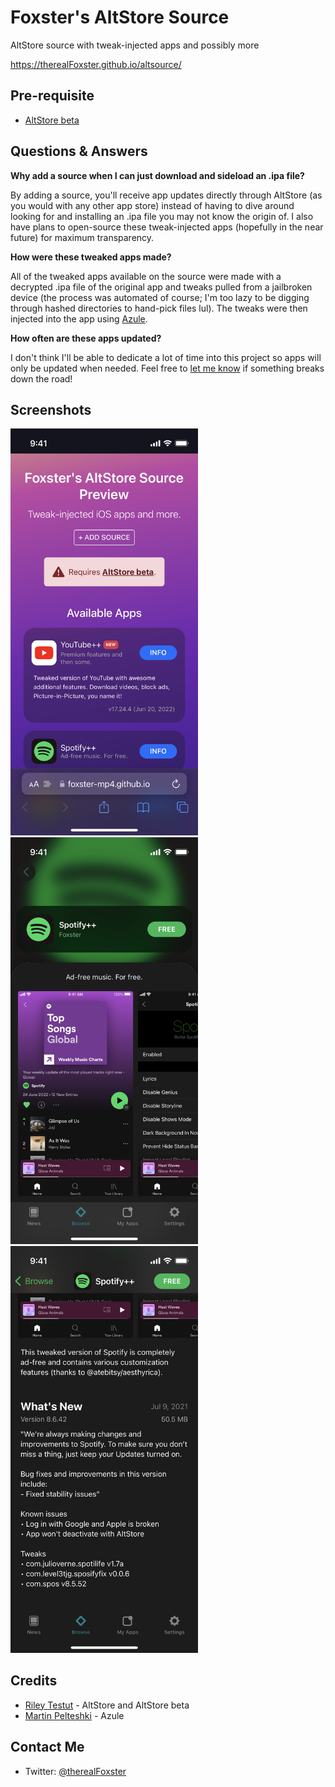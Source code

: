# Foxster's AltStore Source
AltStore source with tweak-injected apps and possibly more

https://therealFoxster.github.io/altsource/

## Pre-requisite
* [AltStore beta](https://faq.altstore.io/patreon/beta-features/)

## Questions & Answers

**Why add a source when I can just download and sideload an .ipa file?**

By adding a source, you'll receive app updates directly through AltStore (as you would with any other app store) instead of having to dive around looking for and installing an .ipa file you may not know the origin of. I also have plans to open-source these tweak-injected apps (hopefully in the near future) for maximum transparency.

**How were these tweaked apps made?**

All of the tweaked apps available on the source were made with a decrypted .ipa file of the original app and tweaks pulled from a jailbroken device (the process was automated of course; I'm too lazy to be digging through hashed directories to hand-pick files lul). The tweaks were then injected into the app using [Azule](https://github.com/Al4ise/Azule).

**How often are these apps updated?**

I don't think I'll be able to dedicate a lot of time into this project so apps will only be updated when needed. Feel free to [let me know](#contact-me) if something breaks down the road!

## Screenshots
<img src="img/screenshots/AltSource/IMG_1515.PNG" alt="screenshot1" width="300"/>
<img src="img/screenshots/AltSource/IMG_1512.PNG" alt="screenshot2" width="300"/>
<img src="img/screenshots/AltSource/IMG_1513.PNG" alt="screenshot3" width="300"/>

## Credits
* [Riley Testut](https://github.com/rileytestut) - AltStore and AltStore beta
* [Martin Pelteshki](https://github.com/Al4ise) - Azule

## Contact Me
* Twitter: [@therealFoxster](https://twitter.com/therealFoxster)
